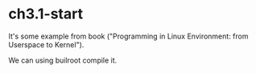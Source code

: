 # ch3.1-start
It's some example from book ("Programming in Linux Environment: from Userspace to Kernel").

We can using builroot compile it.
